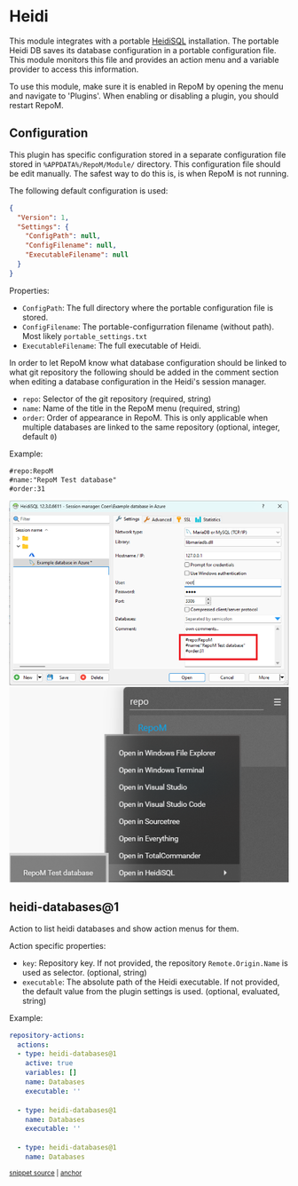 # Heidi

This module integrates with a portable [HeidiSQL](https://www.heidisql.com/) installation. The portable Heidi DB saves its database configuration in a portable configuration file.
This module monitors this file and provides an action menu and a variable provider to access this information.

To use this module, make sure it is enabled in RepoM by opening the menu and navigate to 'Plugins'. When enabling or disabling a plugin, you should restart RepoM. <!-- singleLineInclude: _plugin_enable. path: /docs/mdsource/_plugin_enable.include.md -->

## Configuration <!-- include: DocsModuleSettingsTests.DocsModuleSettings_HeidiPackage#desc.verified.md -->

This plugin has specific configuration stored in a separate configuration file stored in `%APPDATA%/RepoM/Module/` directory. This configuration file should be edit manually. The safest way to do this is, is when RepoM is not running.

The following default configuration is used:

```json
{
  "Version": 1,
  "Settings": {
    "ConfigPath": null,
    "ConfigFilename": null,
    "ExecutableFilename": null
  }
}
```

Properties:

- `ConfigPath`: The full directory where the portable configuration file is stored.
- `ConfigFilename`: The portable-configurration filename (without path). Most likely `portable_settings.txt`
- `ExecutableFilename`: The full executable of Heidi. <!-- endInclude -->

In order to let RepoM know what database configuration should be linked to what git repository the following should be added in the comment section when editing a database configuration in the Heidi's session manager.

- `repo`: Selector of the git repository (required, string)
- `name`: Name of the title in the RepoM menu (required, string)
- `order`: Order of appearance in RepoM. This is only applicable when multiple databases are linked to the same repository (optional, integer, default `0`)

Example:

```text
#repo:RepoM
#name:"RepoM Test database" 
#order:31
```

![Screenshot](HeidiSQL.png)
![Screenshot](HeidiInRepoM.png)

## heidi-databases@1 <!-- include: _plugins.heidi.action. path: /docs/mdsource/_plugins.heidi.action.include.md -->

<!-- todo, improve docs -->
Action to list heidi databases and show action menus for them. <!-- include: DocsRepositoryActionsTests.DocsRepositoryActionsSettings_RepositoryActionHeidiDatabasesV1.verified.md -->

Action specific properties:

- `key`: Repository key.
If not provided, the repository `Remote.Origin.Name` is used as selector. (optional, string)
- `executable`: The absolute path of the Heidi executable. If not provided, the default value from the plugin settings is used. (optional, evaluated, string) <!-- endInclude -->

Example:

<!-- snippet: RepositoryActionsHeidiDatabases01 -->
<a id='snippet-repositoryactionsheididatabases01'></a>
```yaml
repository-actions:
  actions:
  - type: heidi-databases@1
    active: true
    variables: []
    name: Databases
    executable: ''

  - type: heidi-databases@1
    name: Databases
    executable: ''

  - type: heidi-databases@1
    name: Databases
```
<sup><a href='/tests/RepoM.Plugin.Heidi.Tests/DocumentationFiles/HeidiDatabases.testfile.yaml#L3-L20' title='Snippet source file'>snippet source</a> | <a href='#snippet-repositoryactionsheididatabases01' title='Start of snippet'>anchor</a></sup>
<!-- endSnippet -->
<!-- endInclude -->
